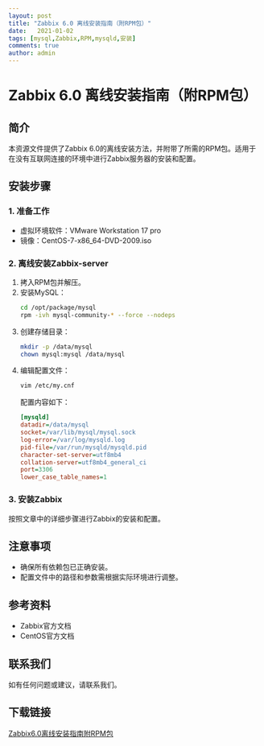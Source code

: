 ```yaml
---
layout: post
title: "Zabbix 6.0 离线安装指南（附RPM包）"
date:   2021-01-02
tags: [mysql,Zabbix,RPM,mysqld,安装]
comments: true
author: admin
---
```

# Zabbix 6.0 离线安装指南（附RPM包）

## 简介
本资源文件提供了Zabbix 6.0的离线安装方法，并附带了所需的RPM包。适用于在没有互联网连接的环境中进行Zabbix服务器的安装和配置。

## 安装步骤

### 1. 准备工作
- 虚拟环境软件：VMware Workstation 17 pro
- 镜像：CentOS-7-x86_64-DVD-2009.iso

### 2. 离线安装Zabbix-server
1. 拷入RPM包并解压。
2. 安装MySQL：
   ```bash
   cd /opt/package/mysql
   rpm -ivh mysql-community-* --force --nodeps
   ```
3. 创建存储目录：
   ```bash
   mkdir -p /data/mysql
   chown mysql:mysql /data/mysql
   ```
4. 编辑配置文件：
   ```bash
   vim /etc/my.cnf
   ```
   配置内容如下：
   ```ini
   [mysqld]
   datadir=/data/mysql
   socket=/var/lib/mysql/mysql.sock
   log-error=/var/log/mysqld.log
   pid-file=/var/run/mysqld/mysqld.pid
   character-set-server=utf8mb4
   collation-server=utf8mb4_general_ci
   port=3306
   lower_case_table_names=1
   ```

### 3. 安装Zabbix
按照文章中的详细步骤进行Zabbix的安装和配置。

## 注意事项
- 确保所有依赖包已正确安装。
- 配置文件中的路径和参数需根据实际环境进行调整。

## 参考资料
- Zabbix官方文档
- CentOS官方文档

## 联系我们
如有任何问题或建议，请联系我们。

## 下载链接

[Zabbix6.0离线安装指南附RPM包](https://pan.quark.cn/s/13882c5ca200)